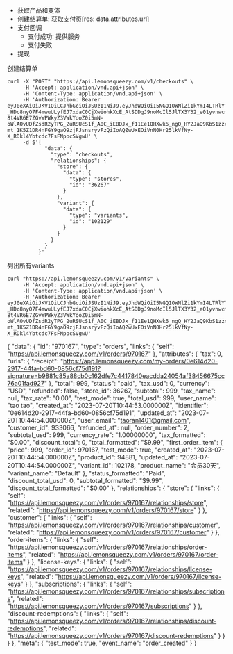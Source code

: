 - 获取产品和变体
- 创建结算单: 获取支付页[res: data.attributes.url]
- 支付回调
    - 支付成功: 提供服务
    - 支付失败
- 提现
    
创建结算单
```
curl -X "POST" "https://api.lemonsqueezy.com/v1/checkouts" \
     -H 'Accept: application/vnd.api+json' \
     -H 'Content-Type: application/vnd.api+json' \
     -H 'Authorization: Bearer eyJ0eXAiOiJKV1QiLCJhbGciOiJSUzI1NiJ9.eyJhdWQiOiI5NGQ1OWNlZi1kYmI4LTRlYTUtYjE3OC1kMjU0MGZjZDY5MTkiLCJqdGkiOiIwOWQ5YmQxZDcyZmU0YzZkODRmYTUxZTc3NTk5Mjc1NDQzMzVhYzcwNDAwYzI2OTQ0NDE3YjQ4NWVlMjVjYWVjZDY4NDQxNWM5Y2IxN2EzYyIsImlhdCI6MTY4OTgyMDE4OS45NDY2NjgsIm5iZiI6MTY4OTgyMDE4OS45NDY2NzEsImV4cCI6MTcyMTQ0MjU4OS45Mzg3NTgsInN1YiI6Ijk2MjA3MyIsInNjb3BlcyI6W119.uIuN6BAXuE6rctHL7iHrFm28Smf1p4bUoPADnZKjHvXTPBASkkLPgF29xP0MyJoCkL_WNy2HLSo92YGC2s1AldvItbaX9txQ6h2uask5cHWEYHlyG61ONHOQV02lVtaWKovu6-_HDc8nyO7F4mwuULyfEJ7xdaC0CjXwiohkXcE_AtSDDgJ9noMcIl5JlTX3Y32_e01yvnwcm6Bp_2NDaiEDxoXoDTXZCZiKgjWwIBrA_MLoqnEs6Sh_IQ9jrX36Fo9iUZHHqe06EWLQCddP7T5dmcKc2H3rfGF49zN10Za2maOS59b4SJ-8t4VR6E7ZGvWPWkyZ3VWkYooZ0i5mN-oWlAOvUDfZsdR2yTPG_2uRSUcS1f_A0C_iEBDJx_f11Ee1QHXwk6_ngQ_HY2JaQ9KbS1zzxfOuf6SOadctu-mt_1K5Z1DR4nFGY9gaO9zjFJsnsryvFzQiIoAQZwUxEOiVnN0Hr25lkVfNy-X_RDkl4Ybtcdc7FsFNppcSVgwU' \
     -d $'{
            "data": {
              "type": "checkouts",
              "relationships": {
                "store": {
                  "data": {
                    "type": "stores",
                    "id": "36267"
                  }
                },
                "variant": {
                  "data": {
                    "type": "variants",
                    "id": "102129"
                  }
                }
              }
            }
          }'
```
  
列出所有variants     
```
curl "https://api.lemonsqueezy.com/v1/variants" \
     -H 'Accept: application/vnd.api+json' \
     -H 'Content-Type: application/vnd.api+json' \
     -H 'Authorization: Bearer eyJ0eXAiOiJKV1QiLCJhbGciOiJSUzI1NiJ9.eyJhdWQiOiI5NGQ1OWNlZi1kYmI4LTRlYTUtYjE3OC1kMjU0MGZjZDY5MTkiLCJqdGkiOiIwOWQ5YmQxZDcyZmU0YzZkODRmYTUxZTc3NTk5Mjc1NDQzMzVhYzcwNDAwYzI2OTQ0NDE3YjQ4NWVlMjVjYWVjZDY4NDQxNWM5Y2IxN2EzYyIsImlhdCI6MTY4OTgyMDE4OS45NDY2NjgsIm5iZiI6MTY4OTgyMDE4OS45NDY2NzEsImV4cCI6MTcyMTQ0MjU4OS45Mzg3NTgsInN1YiI6Ijk2MjA3MyIsInNjb3BlcyI6W119.uIuN6BAXuE6rctHL7iHrFm28Smf1p4bUoPADnZKjHvXTPBASkkLPgF29xP0MyJoCkL_WNy2HLSo92YGC2s1AldvItbaX9txQ6h2uask5cHWEYHlyG61ONHOQV02lVtaWKovu6-_HDc8nyO7F4mwuULyfEJ7xdaC0CjXwiohkXcE_AtSDDgJ9noMcIl5JlTX3Y32_e01yvnwcm6Bp_2NDaiEDxoXoDTXZCZiKgjWwIBrA_MLoqnEs6Sh_IQ9jrX36Fo9iUZHHqe06EWLQCddP7T5dmcKc2H3rfGF49zN10Za2maOS59b4SJ-8t4VR6E7ZGvWPWkyZ3VWkYooZ0i5mN-oWlAOvUDfZsdR2yTPG_2uRSUcS1f_A0C_iEBDJx_f11Ee1QHXwk6_ngQ_HY2JaQ9KbS1zzxfOuf6SOadctu-mt_1K5Z1DR4nFGY9gaO9zjFJsnsryvFzQiIoAQZwUxEOiVnN0Hr25lkVfNy-X_RDkl4Ybtcdc7FsFNppcSVgwU'
```


<!-- 变体2：102178 -->

{
  "data": {
    "id": "970167",
    "type": "orders",
    "links": {
      "self": "https://api.lemonsqueezy.com/v1/orders/970167"
    },
    "attributes": {
      "tax": 0,
      "urls": {
        "receipt": "https://app.lemonsqueezy.com/my-orders/0e614d20-2917-44fa-bd60-0856cf75d191?signature=b9881c85a88cb0c162dfe7c4417840eacdda24054af38456675cc76a01fad927"
      },
      "total": 999,
      "status": "paid",
      "tax_usd": 0,
      "currency": "USD",
      "refunded": false,
      "store_id": 36267,
      "subtotal": 999,
      "tax_name": null,
      "tax_rate": "0.00",
      "test_mode": true,
      "total_usd": 999,
      "user_name": "tao tao",
      "created_at": "2023-07-20T10:44:53.000000Z",
      "identifier": "0e614d20-2917-44fa-bd60-0856cf75d191",
      "updated_at": "2023-07-20T10:44:54.000000Z",
      "user_email": "taoran1401@gmail.com",
      "customer_id": 933066,
      "refunded_at": null,
      "order_number": 2,
      "subtotal_usd": 999,
      "currency_rate": "1.00000000",
      "tax_formatted": "$0.00",
      "discount_total": 0,
      "total_formatted": "$9.99",
      "first_order_item": {
        "price": 999,
        "order_id": 970167,
        "test_mode": true,
        "created_at": "2023-07-20T10:44:54.000000Z",
        "product_id": 94881,
        "updated_at": "2023-07-20T10:44:54.000000Z",
        "variant_id": 102178,
        "product_name": "会员30天",
        "variant_name": "Default"
      },
      "status_formatted": "Paid",
      "discount_total_usd": 0,
      "subtotal_formatted": "$9.99",
      "discount_total_formatted": "$0.00"
    },
    "relationships": {
      "store": {
        "links": {
          "self": "https://api.lemonsqueezy.com/v1/orders/970167/relationships/store",
          "related": "https://api.lemonsqueezy.com/v1/orders/970167/store"
        }
      },
      "customer": {
        "links": {
          "self": "https://api.lemonsqueezy.com/v1/orders/970167/relationships/customer",
          "related": "https://api.lemonsqueezy.com/v1/orders/970167/customer"
        }
      },
      "order-items": {
        "links": {
          "self": "https://api.lemonsqueezy.com/v1/orders/970167/relationships/order-items",
          "related": "https://api.lemonsqueezy.com/v1/orders/970167/order-items"
        }
      },
      "license-keys": {
        "links": {
          "self": "https://api.lemonsqueezy.com/v1/orders/970167/relationships/license-keys",
          "related": "https://api.lemonsqueezy.com/v1/orders/970167/license-keys"
        }
      },
      "subscriptions": {
        "links": {
          "self": "https://api.lemonsqueezy.com/v1/orders/970167/relationships/subscriptions",
          "related": "https://api.lemonsqueezy.com/v1/orders/970167/subscriptions"
        }
      },
      "discount-redemptions": {
        "links": {
          "self": "https://api.lemonsqueezy.com/v1/orders/970167/relationships/discount-redemptions",
          "related": "https://api.lemonsqueezy.com/v1/orders/970167/discount-redemptions"
        }
      }
    }
  },
  "meta": {
    "test_mode": true,
    "event_name": "order_created"
  }
}